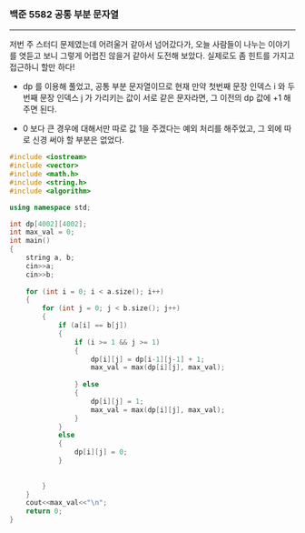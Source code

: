 ### 백준 5582 공통 부분 문자열

---

저번 주 스터디 문제였는데 어려울거 같아서 넘어갔다가, 오늘 사람들이 나누는 이야기를 엿듣고 보니 그렇게 어렵진 않을거 같아서 도전해 보았다. 실제로도 좀 힌트를 가지고 접근하니 할만 하다!

- dp 를 이용해 풀었고, 공통 부분 문자열이므로 현재 만약 첫번째 문장 인덱스 i 와 두번째 문장 인덱스 j 가 가리키는 값이 서로 같은 문자라면, 그 이전의 dp 값에 +1 해주면 된다.

- 0 보다 큰 경우에 대해서만 따로 값 1을 주겠다는 예외 처리를 해주었고, 그 외에 따로 신경 써야 할 부분은 없었다.

```CPP
#include <iostream>
#include <vector>
#include <math.h>
#include <string.h>
#include <algorithm>

using namespace std;

int dp[4002][4002];
int max_val = 0;
int main()
{
    string a, b;
    cin>>a;
    cin>>b;
    
    for (int i = 0; i < a.size(); i++)
    {
        for (int j = 0; j < b.size(); j++)
        {
            if (a[i] == b[j])
            {
                if (i >= 1 && j >= 1)
                {
                    dp[i][j] = dp[i-1][j-1] + 1;
                    max_val = max(dp[i][j], max_val);
                    
                } else
                {
                    dp[i][j] = 1;
                    max_val = max(dp[i][j], max_val);
                }
            }
            else
            {
                dp[i][j] = 0;
            }
            
            
        }
    }
    cout<<max_val<<"\n";
    return 0;
}

```

